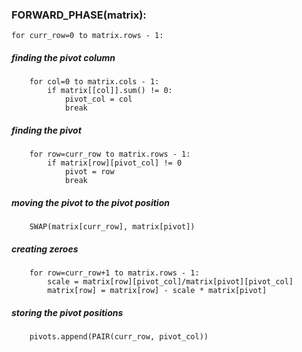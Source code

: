 ### FORWARD_PHASE(matrix):

	for curr_row=0 to matrix.rows - 1:

##### finding the pivot column
		for col=0 to matrix.cols - 1:
			if matrix[[col]].sum() != 0:
				pivot_col = col
				break

##### finding the pivot
		for row=curr_row to matrix.rows - 1:
			if matrix[row][pivot_col] != 0
				pivot = row
				break

##### moving the pivot to the pivot position	
		SWAP(matrix[curr_row], matrix[pivot])

##### creating zeroes
		for row=curr_row+1 to matrix.rows - 1:
			scale = matrix[row][pivot_col]/matrix[pivot][pivot_col]
			matrix[row] = matrix[row] - scale * matrix[pivot]

##### storing the pivot positions
		pivots.append(PAIR(curr_row, pivot_col))